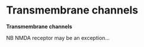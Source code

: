 ---
---
# Transmembrane channels

**Transmembrane channels**

NB NMDA receptor may be an exception…
